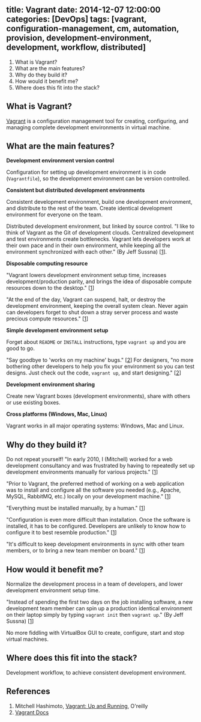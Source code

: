 title: Vagrant
date: 2014-12-07 12:00:00
categories: [DevOps]
tags: [vagrant, configuration-management, cm, automation, provision, development-environment, development, workflow, distributed]
---

1. What is Vagrant?
2. What are the main features?
3. Why do they build it?
4. How would it benefit me?
5. Where does this fit into the stack?


## What is Vagrant?

[Vagrant] is a configuration management tool for creating, configuring, and managing complete development environments in virtual machine.


## What are the main features?

**Development environment version control**

Configuration for setting up development environment is in code (`Vagrantfile`), so the development environment can be version controlled.


**Consistent but distributed development environments**

Consistent development environment, build one development environment, and distribute to the rest of the team. Create identical development environment for everyone on the team.

Distributed development environment, but linked by source control. "I like to think of Vagrant as the Git of development clouds. Centralized development and test environments create bottlenecks. Vagrant lets developers work at their own pace and in their own environment, while keeping all the environment synchronized with each other." (By Jeff Sussna) \[[1]\].


**Disposable computing resource**

"Vagrant lowers development environment setup time, increases development/production parity, and brings the idea of disposable compute resources down to the desktop." \[[1]\]

"At the end of the day, Vagrant can suspend, halt, or destroy the development environment, keeping the overall system clean. Never again can developers forget to shut down a stray server process and waste precious compute resources." \[[1]\]


**Simple development environment setup**

Forget about `README` or `INSTALL` instructions, type `vagrant up` and you are good to go.

"Say goodbye to 'works on my machine' bugs." \[[2]\] For designers, "no more bothering other developers to help you fix your environment so you can test designs. Just check out the code, `vagrant up`, and start designing." \[[2]\]

<!-- more -->


**Development environment sharing**

Create new Vagrant boxes (development environments), share with others or use existing boxes.


**Cross platforms (Windows, Mac, Linux)**

Vagrant works in all major operating systems: Windows, Mac and Linux.


## Why do they build it?

Do not repeat yourself! "In early 2010, I (Mitchell) worked for a web development consultancy and was frustrated by having to repeatedly set up development environments manually for various projects." \[[1]\]

"Prior to Vagrant, the preferred method of working on a web application was to install and configure all the software you needed (e.g., Apache, MySQL, RabbitMQ, etc.) locally on your development machine." \[[1]\]

"Everything must be installed manually, by a human." \[[1]\]

"Configuration is even more difficult than installation. Once the software is installed, it has to be configured. Developers are unlikely to know how to configure it to best resemble production." \[[1]\]

"It's difficult to keep development environments in sync with other team members, or to bring a new team member on board." \[[1]\]


## How would it benefit me?

Normalize the development process in a team of developers, and lower development environment setup time.

"Instead of spending the first two days on the job installing software, a new development team member can spin up a production identical environment on their laptop simply by typing `vagrant init` then `vagrant up`." (By Jeff Sussna) \[[1]\]

No more fiddling with VirtualBox GUI to create, configure, start and stop virtual machines.


## Where does this fit into the stack?

Development workflow, to achieve consistent development environment.


## References

1. Mitchell Hashimoto, [Vagrant: Up and Running][1], O'reilly
2. [Vagrant Docs][2]

[1]: https://www.safaribooksonline.com/library/view/vagrant-up-and/9781449336103/cover.html
[2]: http://docs.vagrantup.com/
[Vagrant]: https://www.vagrantup.com/

